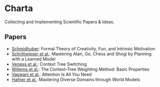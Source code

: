 # Charta
Collecting and Implementing Scientific Papers &amp; Ideas.


## Papers

- [Schmidhuber](https://people.idsia.ch/~juergen/ieeecreative.pdf): Formal Theory of Creativity, Fun, and Intrinsic Motivation
- [Schrittwieser et al.](https://arxiv.org/abs/1911.08265): Mastering Atari, Go, Chess and Shogi by Planning with a Learned Model
- [Veness et al.](https://arxiv.org/abs/1111.3182): Context Tree Switching
- [Willems et al.](https://ieeexplore.ieee.org/document/382012): The Context-Tree Weighting Method: Basic Properties
- [Vaswani et al.](https://arxiv.org/abs/1706.03762): Attention Is All You Need
- [Hafner et al.](https://arxiv.org/abs/2301.04104): Mastering Diverse Domains through World Models
